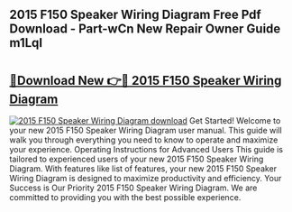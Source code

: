 ## 2015 F150 Speaker Wiring Diagram Free Pdf Download - Part-wCn New Repair Owner Guide m1LqI

# <h2><a href="http://dfiuyj.blite.top/?on=2015+F150+Speaker+Wiring+Diagram">🔗Download New 👉🔴 2015 F150 Speaker Wiring Diagram</a></h2>

[![2015 F150 Speaker Wiring Diagram download](https://i.imgur.com/lujVjoI.png)](http://dfiuyj.blite.top/?on=2015+F150+Speaker+Wiring+Diagram)
Get Started! Welcome to your new 2015 F150 Speaker Wiring Diagram user manual. This guide will walk you through everything you need to know to operate and maximize your experience. Operating Instructions for Advanced Users This guide is tailored to experienced users of your new 2015 F150 Speaker Wiring Diagram. With features like list of features, your new 2015 F150 Speaker Wiring Diagram is designed to maximize productivity and efficiency. Your Success is Our Priority 2015 F150 Speaker Wiring Diagram. We are committed to providing you with the best possible experience.
